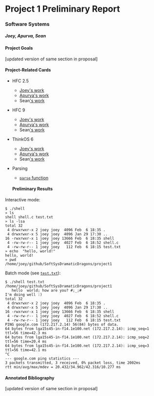# Project 1 Preliminary Report
### Software Systems
##### Joey, Apurva, Sean

#### Project Goals

[updated version of same section in proposal]

#### Project-Related Cards

* HFC 2.5
  * [Joey's work](https://github.com/joeylmaalouf/ExercisesInC/tree/master/exercises/ex02.5)
  * [Apurva's work]()
  * Sean['s work]()
* HFC 9
  * [Joey's work](https://github.com/joeylmaalouf/ExercisesInC/tree/master/exercises/ex09)
  * [Apurva's work]()
  * Sean['s work]()
* ThinkOS 6
  * [Joey's work](https://github.com/joeylmaalouf/ExercisesInC/blob/master/reading_questions/thinkos.md#chapter-6)
  * [Apurva's work]()
  * Sean['s work]()
* Parsing
  * [`parse` function](../project1/shell.c#L9)

  #### Preliminary Results

Interactive mode:

```
$ ./shell
» ls
shell shell.c test.txt
» ls -lsa
total 32
 4 drwxrwxr-x 2 joey joey  4096 Feb  6 18:35 .
 4 drwxrwxr-x 5 joey joey  4096 Jan 29 17:30 ..
16 -rwxrwxr-x 1 joey joey 13666 Feb  6 18:35 shell
 4 -rw-rw-r-- 1 joey joey  4027 Feb  6 18:52 shell.c
 4 -rw-rw-r-- 1 joey joey   112 Feb  6 18:15 test.txt
» echo  "hello, world!"
hello, world!
» pwd
/home/joey/github/SoftSysDramaticDragons/project1
```

Batch mode (see [`test.txt`](../project1/shell.c#L9)):

```
$ ./shell test.txt
/home/joey/github/SoftSysDramaticDragons/project1
   hello  world; how are you? #;_;#
I'm doing well :)
total 32
 4 drwxrwxr-x 2 joey joey  4096 Feb  6 18:35 .
 4 drwxrwxr-x 5 joey joey  4096 Jan 29 17:30 ..
16 -rwxrwxr-x 1 joey joey 13666 Feb  6 18:35 shell
 4 -rw-rw-r-- 1 joey joey  4027 Feb  6 18:52 shell.c
 4 -rw-rw-r-- 1 joey joey   112 Feb  6 18:15 test.txt
PING google.com (172.217.2.14) 56(84) bytes of data.
64 bytes from lga15s45-in-f14.1e100.net (172.217.2.14): icmp_seq=1 ttl=56 time=42.3 ms
64 bytes from lga15s45-in-f14.1e100.net (172.217.2.14): icmp_seq=2 ttl=56 time=20.4 ms
64 bytes from lga15s45-in-f14.1e100.net (172.217.2.14): icmp_seq=3 ttl=56 time=42.1 ms
^C
--- google.com ping statistics ---
3 packets transmitted, 3 received, 0% packet loss, time 2002ms
rtt min/avg/max/mdev = 20.432/34.962/42.316/10.277 ms
```

  #### Annotated Bibliography

[updated version of same section in proposal]
